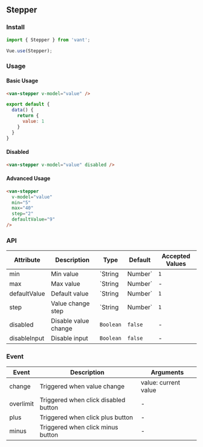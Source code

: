 ## Stepper

### Install
``` javascript
import { Stepper } from 'vant';

Vue.use(Stepper);
```

### Usage

#### Basic Usage

```html
<van-stepper v-model="value" />
```

```javascript
export default {
  data() {
    return {
      value: 1
    }
  }
}
```

#### Disabled

```html
<van-stepper v-model="value" disabled />
```

#### Advanced Usage

```html
<van-stepper
  v-model="value"
  min="5"
  max="40"
  step="2"
  defaultValue="9"
/>
```

### API

| Attribute | Description | Type | Default | Accepted Values |
|-----------|-----------|-----------|-------------|-------------|
| min | Min value | `String | Number` | `1` | - |
| max | Max value | `String | Number` | - | - |
| defaultValue | Default value | `String | Number` | `1` | - |
| step | Value change step | `String | Number` | `1` | - |
| disabled | Disable value change | `Boolean` | `false` | - | 
| disableInput | Disable input | `Boolean` | `false` | - |

### Event

| Event | Description | Arguments |
|-----------|-----------|-----------|
| change | Triggered when value change | value: current value |
| overlimit | Triggered when click disabled button | - |
| plus | Triggered when click plus button | - |
| minus | Triggered when click minus button | - |
